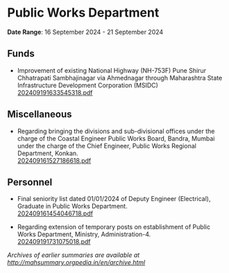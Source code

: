 # Public Works Department

**Date Range**: 16 September 2024 - 21 September 2024


## Funds
- Improvement of existing National Highway (NH-753F) Pune Shirur Chhatrapati Sambhajinagar via Ahmednagar through Maharashtra State Infrastructure Development Corporation (MSIDC)\
  [202409191633545318.pdf](https://gr.maharashtra.gov.in/Site/Upload/Government%20Resolutions/English/202409191633545318.pdf)

## Miscellaneous
- Regarding bringing the divisions and sub-divisional offices under the charge of the Coastal Engineer Public Works Board, Bandra, Mumbai under the charge of the Chief Engineer, Public Works Regional Department, Konkan.\
  [202409161527186618.pdf](https://gr.maharashtra.gov.in/Site/Upload/Government%20Resolutions/English/202409161527186618.pdf)

## Personnel
- Final seniority list dated 01/01/2024 of Deputy Engineer (Electrical), Graduate in Public Works Department.\
  [202409161454046718.pdf](https://gr.maharashtra.gov.in/Site/Upload/Government%20Resolutions/English/202409161454046718.pdf)

- Regarding extension of temporary posts on establishment of Public Works Department, Ministry, Administration-4.\
  [202409191731075018.pdf](https://gr.maharashtra.gov.in/Site/Upload/Government%20Resolutions/English/202409191731075018....pdf)


*Archives of earlier summaries are available at http://mahsummary.orgpedia.in/en/archive.html*